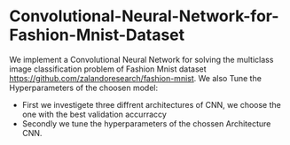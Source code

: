 # Convolutional-Neural-Network-for-Fashion-Mnist-Dataset
We implement a Convolutional Neural Network for solving the multiclass image classification problem of Fashion Mnist dataset
https://github.com/zalandoresearch/fashion-mnist. We also Tune the Hyperparameters of the choosen model:

- First we investigete three diffrent architectures of CNN, we choose the one with the best validation accurraccy
- Secondly we tune the hyperparameters of the chossen Architecture CNN.
